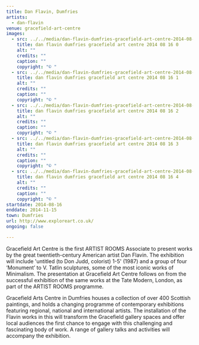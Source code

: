 ```yaml
---
title: Dan Flavin, Dumfries
artists:
  - dan-flavin
venue: gracefield-art-centre
images:
  - src: ../../media/dan-flavin-dumfries-gracefield-art-centre-2014-08-16-0.webp
    title: dan flavin dumfries gracefield art centre 2014 08 16 0
    alt: ""
    credits: ""
    caption: ""
    copyright: "© "
  - src: ../../media/dan-flavin-dumfries-gracefield-art-centre-2014-08-16-1.webp
    title: dan flavin dumfries gracefield art centre 2014 08 16 1
    alt: ""
    credits: ""
    caption: ""
    copyright: "© "
  - src: ../../media/dan-flavin-dumfries-gracefield-art-centre-2014-08-16-2.webp
    title: dan flavin dumfries gracefield art centre 2014 08 16 2
    alt: ""
    credits: ""
    caption: ""
    copyright: "© "
  - src: ../../media/dan-flavin-dumfries-gracefield-art-centre-2014-08-16-3.webp
    title: dan flavin dumfries gracefield art centre 2014 08 16 3
    alt: ""
    credits: ""
    caption: ""
    copyright: "© "
  - src: ../../media/dan-flavin-dumfries-gracefield-art-centre-2014-08-16-4.webp
    title: dan flavin dumfries gracefield art centre 2014 08 16 4
    alt: ""
    credits: ""
    caption: ""
    copyright: "© "
startdate: 2014-08-16
enddate: 2014-11-15
town: Dumfries
url: http://www.exploreart.co.uk/
ongoing: false

---
```


Gracefield Art Centre is the first ARTIST ROOMS Associate to present works by the great twentieth-century American artist Dan Flavin. The exhibition will include 'untitled (to Don Judd, colorist) 1-5' (1987) and a group of four ‘Monument’ to V. Tatlin sculptures, some of the most iconic works of Minimalism. The presentation at Gracefield Art Centre follows on from the successful exhibition of the same works at the Tate Modern, London, as part of the ARTIST ROOMS programme.

Gracefield Arts Centre in Dumfries houses a collection of over 400 Scottish paintings, and holds a changing programme of contemporary exhibitions featuring regional, national and international artists. The installation of the Flavin works in this will transform the Gracefield gallery spaces and offer local audiences the first chance to engage with this challenging and fascinating body of work. A range of gallery talks and activities will accompany the exhibition.